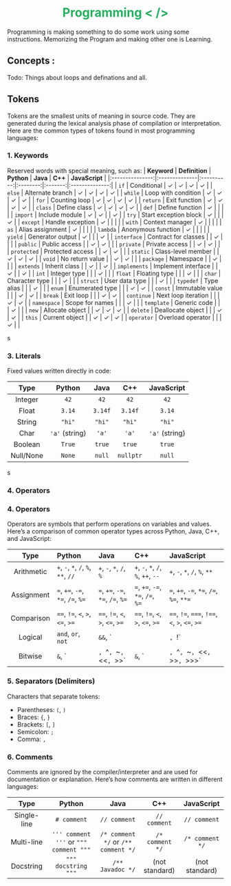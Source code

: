 <h1 align="center" style="color: #27ae60;">Programming < /></h1>
Programming is making something to do some work using some instructions. Memorizing the Program and making other one is Learning. 

## Concepts : 
Todo: Things about loops and definations and all. 

## Tokens

Tokens are the smallest units of meaning in source code. They are generated during the lexical analysis phase of compilation or interpretation. Here are the common types of tokens found in most programming languages:

### 1. Keywords
Reserved words with special meaning, such as:
| **Keyword**     | **Definition** | **Python** | **Java** | **C++** | **JavaScript** |
|:---------------:|:--------------|:----------:|:--------:|:-------:|:--------------:|
| `if`            | Conditional   | ✓ | ✓ | ✓ | ✓ |
| `else`          | Alternate branch | ✓ | ✓ | ✓ | ✓ |
| `while`         | Loop with condition | ✓ | ✓ | ✓ | ✓ |
| `for`           | Counting loop | ✓ | ✓ | ✓ | ✓ |
| `return`        | Exit function | ✓ | ✓ | ✓ | ✓ |
| `class`         | Define class  | ✓ | ✓ | ✓ | ✓ |
| `def`           | Define function | ✓ |   |   |   |
| `import`        | Include module | ✓ | ✓ |   | ✓ |
| `try`           | Start exception block | ✓ |   |   | ✓ |
| `except`        | Handle exception | ✓ |   |   |   |
| `with`          | Context manager | ✓ |   |   |   |
| `as`            | Alias assignment | ✓ |   |   |   |
| `lambda`        | Anonymous function | ✓ |   |   |   |
| `yield`         | Generator output | ✓ |   |   | ✓ |
| `interface`     | Contract for classes |   | ✓ |   |   |
| `public`        | Public access |   | ✓ | ✓ |   |
| `private`       | Private access |   | ✓ | ✓ |   |
| `protected`     | Protected access |   | ✓ | ✓ |   |
| `static`        | Class-level member |   | ✓ | ✓ | ✓ |
| `void`          | No return value |   | ✓ | ✓ |   |
| `package`       | Namespace |   | ✓ |   |   |
| `extends`       | Inherit class |   | ✓ |   | ✓ |
| `implements`    | Implement interface |   | ✓ |   | ✓ |
| `int`           | Integer type |   |   | ✓ |   |
| `float`         | Floating type |   |   | ✓ |   |
| `char`          | Character type |   |   | ✓ |   |
| `struct`        | User data type |   |   | ✓ |   |
| `typedef`       | Type alias |   |   | ✓ |   |
| `enum`          | Enumerated type |   |   | ✓ | ✓ |
| `const`         | Immutable value |   |   | ✓ | ✓ |
| `break`         | Exit loop |   |   | ✓ | ✓ |
| `continue`      | Next loop iteration |   |   | ✓ | ✓ |
| `namespace`     | Scope for names |   |   | ✓ |   |
| `template`      | Generic code |   |   | ✓ |   |
| `new`           | Allocate object |   | ✓ | ✓ | ✓ |
| `delete`        | Deallocate object |   |   | ✓ | ✓ |
| `this`          | Current object |   | ✓ | ✓ | ✓ |
| `operator`      | Overload operator |   |   | ✓ |   |

s
### 3. Literals
Fixed values written directly in code:

| **Type**    | **Python**   | **Java**   | **C++**     | **JavaScript** |
|:-----------:|:------------:|:----------:|:-----------:|:--------------:|
| Integer     | `42`         | `42`       | `42`        | `42`           |
| Float       | `3.14`       | `3.14f`    | `3.14f`     | `3.14`         |
| String      | `"hi"`       | `"hi"`     | `"hi"`      | `"hi"`         |
| Char        | `'a'` (string) | `'a'`   | `'a'`       | `'a'` (string) |
| Boolean     | `True`       | `true`     | `true`      | `true`         |
| Null/None   | `None`       | `null`     | `nullptr`   | `null`         |
s
### 4. Operators
### 4. Operators

Operators are symbols that perform operations on variables and values. Here’s a comparison of common operator types across Python, Java, C++, and JavaScript:

| **Type**      | **Python**         | **Java**             | **C++**              | **JavaScript**       |
|:-------------:|:------------------|:---------------------|:---------------------|:---------------------|
| Arithmetic    | `+`, `-`, `*`, `/`, `%`, `**`, `//` | `+`, `-`, `*`, `/`, `%` | `+`, `-`, `*`, `/`, `%`, `++`, `--` | `+`, `-`, `*`, `/`, `%`, `**` |
| Assignment    | `=`, `+=`, `-=`, `*=`, `/=`, `%=` | `=`, `+=`, `-=`, `*=`, `/=`, `%=` | `=`, `+=`, `-=`, `*=`, `/=`, `%=` | `=`, `+=`, `-=`, `*=`, `/=`, `%=`, `**=` |
| Comparison    | `==`, `!=`, `<`, `>`, `<=`, `>=` | `==`, `!=`, `<`, `>`, `<=`, `>=` | `==`, `!=`, `<`, `>`, `<=`, `>=` | `==`, `!=`, `===`, `!==`, `<`, `>`, `<=`, `>=` |
| Logical       | `and`, `or`, `not` | `&&`, `||`, `!`      | `&&`, `||`, `!`      | `&&`, `||`, `!`      |
| Bitwise       | `&`, `|`, `^`, `~`, `<<`, `>>` | `&`, `|`, `^`, `~`, `<<`, `>>`, `>>>` | `&`, `|`, `^`, `~`, `<<`, `>>`, `>>>` | `&`, `|`, `^`, `~`, `<<`, `>>`, `>>>` |

### 5. Separators (Delimiters)
Characters that separate tokens:
- Parentheses: `(`, `)`
- Braces: `{`, `}`
- Brackets: `[`, `]`
- Semicolon: `;`
- Comma: `,`

### 6. Comments
Comments are ignored by the compiler/interpreter and are used for documentation or explanation. Here’s how comments are written in different languages:

| **Type**        | **Python**           | **Java**                | **C++**                | **JavaScript**         |
|:---------------:|:--------------------:|:-----------------------:|:----------------------:|:----------------------:|
| Single-line     | `# comment`          | `// comment`            | `// comment`           | `// comment`           |
| Multi-line      | `''' comment '''` or `""" comment """` | `/* comment */` or `/** comment */` | `/* comment */`        | `/* comment */`        |
| Docstring       | `""" docstring """`  | `/** Javadoc */`        | (not standard)         | (not standard)         |
